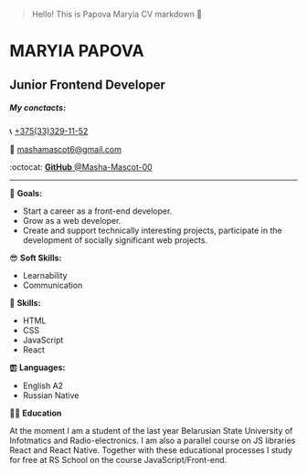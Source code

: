 >Hello! This is Papova Maryia СV markdown :slightly_smiling_face:

# MARYIA PAPOVA
## Junior Frontend Developer

##### My conctacts:

:telephone_receiver: [+375(33)329-11-52](/+375333291152)

:email: [mashamascot6@gmail.com](/mashamascot6@gmail.com)

:octocat: [**GitHub** @Masha-Mascot-00](/https://github.com/Masha-Mascot-00)
_________________________________________________________________________________________________________________________________________


:pushpin: **Goals:** 
* Start a career as a front-end developer.
* Grow as a web developer.
* Create and support technically interesting projects,
participate in the development of socially significant web projects.


:sunglasses: **Soft Skills:** 
* Learnability
* Communication


:mechanical_arm: **Skills:** 
* HTML 
* CSS
* JavaScript
* React


:ab: **Languages:** 
* English A2
* Russian Native


:woman_student: **Education** 

At the moment I am a student of the last year Belarusian State University of Infotmatics and Radio-electronics.
I am also a parallel course on JS libraries React and React Native.
Together with these educational processes I study for free at RS School on the course JavaScript/Front-end.
